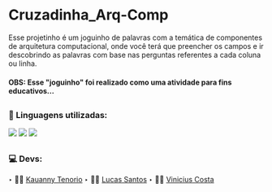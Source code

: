 # Cruzadinha_Arq-Comp
Esse projetinho é um joguinho de palavras com a temática de componentes de arquitetura computacional, onde você terá que preencher os campos e ir descobrindo as palavras com base nas perguntas referentes a cada coluna ou linha.

#### OBS: Esse "joguinho" foi realizado como uma atividade para fins educativos...

##
### 🚀 Linguagens utilizadas:
<div>
  <img src="https://img.shields.io/badge/HTML5-E34F26?style=for-the-badge&logo=html5&logoColor=white">
  <img src="https://img.shields.io/badge/JavaScript-F7DF1E?style=for-the-badge&logo=javascript&logoColor=black">
  <img src="https://img.shields.io/badge/CSS3-1572B6?style=for-the-badge&logo=css3&logoColor=white">
</div>

##
### 💻 Devs:

‣ 👨‍🚀 [Kauanny Tenorio](https://github.com/KakauFelix)
‣ 👨‍🚀 [Lucas Santos](https://github.com/lucasgianine)
‣ 👨‍🚀 [Vinicius Costa](https://github.com/Vinicius-Costa23)
